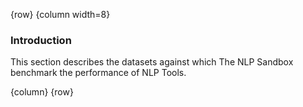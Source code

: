 <!-- markdownlint-disable-next-line first-line-h1 -->
{row}
{column width=8}

### Introduction

This section describes the datasets against which The NLP Sandbox benchmark the performance of NLP Tools.

{column}
{row}
